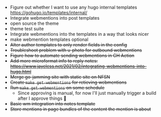 - Figure out whether I want to use any hugo internal templates https://gohugo.io/templates/internal/
- Integrate webmentions into post templates
- open source the theme
- theme test suite
- Integrate webmentions into the templates in a way that looks nicer
- make webmention templates optional
- ~~Alter author templates to only render fields in the config~~
- ~~Troubleshoot problem with u-photo for outbound webmentions~~
- ~~Figure how to automate sending webmentions in GH Action~~
- ~~Add more microformat info to reply notes: https://www.jayeless.net/2021/02/integrating-webmentions-into-hugo.html~~
- ~~Merge go-jamming site with static site on NFSN~~
- ~~Create `make get-webmentions` for retieving webmentions~~
- ~~Run `make get-webmentions` on some schedule~~
  - Since approving is manual, for now I'll just manually trigger a build after I approve things 🤷
- ~~Basic wm integration into notes template~~
- ~~Store mentions in page bundles of the content the mention is about~~
